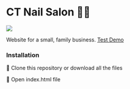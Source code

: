 # CT Nail Salon 💅🏻

<img src=https://user-images.githubusercontent.com/36140849/100556027-2ab3cc00-3254-11eb-98f7-8d2a2476d71f.png>

Website for a small, family business. [Test Demo](https://www.idahui.me/CT/)

### Installation

🌸 Clone this repository or download all the files

🌸 Open index.html file
